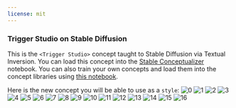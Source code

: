 ```yaml
---
license: mit
---
```

### Trigger Studio on Stable Diffusion
This is the `<Trigger Studio>` concept taught to Stable Diffusion via Textual Inversion. You can load this concept into the [Stable Conceptualizer](https://colab.research.google.com/github/huggingface/notebooks/blob/main/diffusers/stable_conceptualizer_inference.ipynb) notebook. You can also train your own concepts and load them into the concept libraries using [this notebook](https://colab.research.google.com/github/huggingface/notebooks/blob/main/diffusers/sd_textual_inversion_training.ipynb).

Here is the new concept you will be able to use as a `style`:
![<Trigger Studio> 0](https://huggingface.co/sd-concepts-library/trigger-studio/resolve/main/concept_images/8.jpeg)
![<Trigger Studio> 1](https://huggingface.co/sd-concepts-library/trigger-studio/resolve/main/concept_images/14.jpeg)
![<Trigger Studio> 2](https://huggingface.co/sd-concepts-library/trigger-studio/resolve/main/concept_images/10.jpeg)
![<Trigger Studio> 3](https://huggingface.co/sd-concepts-library/trigger-studio/resolve/main/concept_images/1.jpeg)
![<Trigger Studio> 4](https://huggingface.co/sd-concepts-library/trigger-studio/resolve/main/concept_images/16.jpeg)
![<Trigger Studio> 5](https://huggingface.co/sd-concepts-library/trigger-studio/resolve/main/concept_images/15.jpeg)
![<Trigger Studio> 6](https://huggingface.co/sd-concepts-library/trigger-studio/resolve/main/concept_images/12.jpeg)
![<Trigger Studio> 7](https://huggingface.co/sd-concepts-library/trigger-studio/resolve/main/concept_images/11.jpeg)
![<Trigger Studio> 8](https://huggingface.co/sd-concepts-library/trigger-studio/resolve/main/concept_images/9.jpeg)
![<Trigger Studio> 9](https://huggingface.co/sd-concepts-library/trigger-studio/resolve/main/concept_images/5.jpeg)
![<Trigger Studio> 10](https://huggingface.co/sd-concepts-library/trigger-studio/resolve/main/concept_images/0.jpeg)
![<Trigger Studio> 11](https://huggingface.co/sd-concepts-library/trigger-studio/resolve/main/concept_images/4.jpeg)
![<Trigger Studio> 12](https://huggingface.co/sd-concepts-library/trigger-studio/resolve/main/concept_images/13.jpeg)
![<Trigger Studio> 13](https://huggingface.co/sd-concepts-library/trigger-studio/resolve/main/concept_images/2.jpeg)
![<Trigger Studio> 14](https://huggingface.co/sd-concepts-library/trigger-studio/resolve/main/concept_images/3.jpeg)
![<Trigger Studio> 15](https://huggingface.co/sd-concepts-library/trigger-studio/resolve/main/concept_images/6.jpeg)
![<Trigger Studio> 16](https://huggingface.co/sd-concepts-library/trigger-studio/resolve/main/concept_images/7.jpeg)

